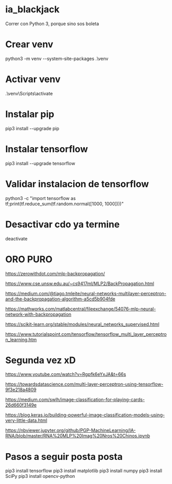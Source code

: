 # ia_blackjack
Correr con Python 3, porque sino sos boleta

# Crear venv
python3 -m venv --system-site-packages .\venv

# Activar venv
.\venv\Scripts\activate

# Instalar pip
pip3 install --upgrade pip

# Instalar tensorflow
pip3 install --upgrade tensorflow

# Validar instalacion de tensorflow
python3 -c "import tensorflow as tf;print(tf.reduce_sum(tf.random.normal([1000, 1000])))"

# Desactivar cdo ya termine
deactivate

# ORO PURO
https://zerowithdot.com/mlp-backpropagation/

https://www.cse.unsw.edu.au/~cs9417ml/MLP2/BackPropagation.html

https://medium.com/@tiago.tmleite/neural-networks-multilayer-perceptron-and-the-backpropagation-algorithm-a5cd5b904fde

https://mathworks.com/matlabcentral/fileexchange/54076-mlp-neural-network-with-backpropagation

https://scikit-learn.org/stable/modules/neural_networks_supervised.html

https://www.tutorialspoint.com/tensorflow/tensorflow_multi_layer_perceptron_learning.htm

# Segunda vez xD
https://www.youtube.com/watch?v=Rgpfk6eYxJA&t=66s

https://towardsdatascience.com/multi-layer-perceptron-using-tensorflow-9f3e218a4809

https://medium.com/swlh/image-classification-for-playing-cards-26d660f3149e

https://blog.keras.io/building-powerful-image-classification-models-using-very-little-data.html

https://nbviewer.jupyter.org/github/PGP-MachineLearning/IA-RNA/blob/master/RNA%20MLP%20Imag%20Nros%20Chinos.ipynb


# Pasos a seguir posta posta
pip3 install tensorflow
pip3 install matplotlib
pip3 install numpy
pip3 install SciPy
pip3 install opencv-python